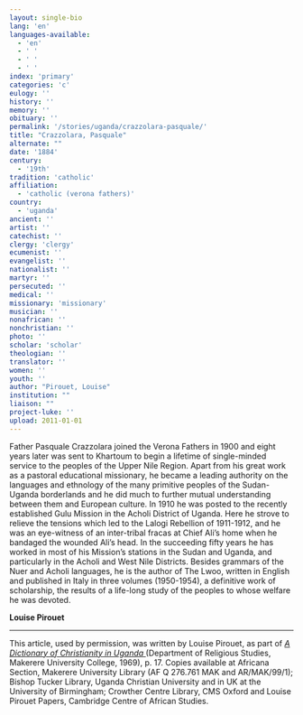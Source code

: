 ```yaml
---
layout: single-bio
lang: 'en'
languages-available:
  - 'en'
  - ' '
  - ' '
  - ' '
index: 'primary'
categories: 'c'
eulogy: ''
history: ''
memory: ''
obituary: ''
permalink: '/stories/uganda/crazzolara-pasquale/'
title: "Crazzolara, Pasquale"
alternate: ""
date: '1884'
century:
  - '19th'
tradition: 'catholic'
affiliation:
  - 'catholic (verona fathers)'
country:
  - 'uganda'
ancient: ''
artist: ''
catechist: ''
clergy: 'clergy'
ecumenist: ''
evangelist: ''
nationalist: ''
martyr: ''
persecuted: ''
medical: ''
missionary: 'missionary'
musician: ''
nonafrican: ''
nonchristian: ''
photo: ''
scholar: 'scholar'
theologian: ''
translator: ''
women: ''
youth: ''
author: "Pirouet, Louise"
institution: ""
liaison: ""
project-luke: ''
upload: 2011-01-01
---
```




Father Pasquale Crazzolara joined the Verona Fathers in 1900 and eight years later was sent to Khartoum to begin a lifetime of single-minded service to the peoples of the Upper Nile Region. Apart from his great work as a pastoral educational missionary, he became a leading authority on the languages and ethnology of the many primitive peoples of the Sudan-Uganda borderlands and he did much to further mutual understanding between them and European culture. In 1910 he was posted to the recently established Gulu Mission in the Acholi District of Uganda. Here he strove to relieve the tensions which led to the Lalogi Rebellion of 1911-1912, and he was an eye-witness of an inter-tribal fracas at Chief Ali’s home when he bandaged the wounded Ali’s head. In the succeeding fifty years he has worked in most of his Mission’s stations in the Sudan and Uganda, and particularly in the Acholi and West Nile Districts. Besides grammars of the Nuer and Acholi languages, he is the author of The Lwoo, written in English and published in Italy in three volumes (1950-1954), a definitive work of scholarship, the results of a life-long study of the peoples to whose welfare he was devoted.

**Louise Pirouet**

---

This article, used by permission, was written by Louise Pirouet, as part of *[A Dictionary of Christianity in Uganda ](../pirouet-foreword/)*(Department of Religious Studies, Makerere University College, 1969), p. 17. Copies available at Africana Section, Makerere University Library (AF Q 276.761 MAK and AR/MAK/99/1); Bishop Tucker Library, Uganda Christian University and in UK at the University of Birmingham; Crowther Centre Library, CMS Oxford and Louise Pirouet Papers, Cambridge Centre of African Studies.

